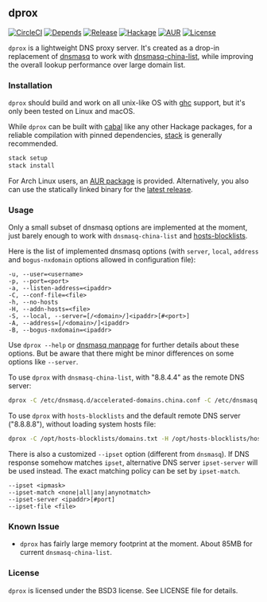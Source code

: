 ## dprox

[![CircleCI](https://circleci.com/gh/bjin/dprox.svg?style=shield)](https://circleci.com/gh/bjin/dprox)
[![Depends](https://img.shields.io/hackage-deps/v/dprox.svg)](https://packdeps.haskellers.com/feed?needle=dprox)
[![Release](https://img.shields.io/github/release/bjin/dprox.svg)](https://github.com/bjin/dprox/releases)
[![Hackage](https://img.shields.io/hackage/v/dprox.svg)](https://hackage.haskell.org/package/dprox)
[![AUR](https://img.shields.io/aur/version/dprox.svg)](https://aur.archlinux.org/packages/dprox/)
[![License](https://img.shields.io/github/license/bjin/dprox.svg)](https://github.com/bjin/dprox/blob/master/LICENSE)

`dprox` is a lightweight DNS proxy server. It's created as a drop-in replacement
of [dnsmasq](http://www.thekelleys.org.uk/dnsmasq/doc.html) to work with
[dnsmasq-china-list](https://github.com/felixonmars/dnsmasq-china-list),
while improving the overall lookup performance over large domain list.

### Installation

`dprox` should build and work on all unix-like OS with [ghc](https://www.haskell.org/ghc/) support, but it's only
been tested on Linux and macOS.

While `dprox` can be built with [cabal](https://www.haskell.org/cabal/) like any other Hackage packages, for a
reliable compilation with pinned dependencies, [stack](https://docs.haskellstack.org/en/stable/README/#how-to-install) is generally recommended.

```sh
stack setup
stack install
```

For Arch Linux users, an [AUR package](https://aur.archlinux.org/packages/dprox/) is provided.
Alternatively, you also can use the statically linked binary for the [latest release](https://github.com/bjin/dprox/releases).

### Usage

Only a small subset of dnsmasq options are implemented at the moment, just barely enough to work with `dnsmasq-china-list` and [hosts-blocklists](https://github.com/notracking/hosts-blocklists).

Here is the list of implemented dnsmasq options (with `server`, `local`, `address` and `bogus-nxdomain` options allowed in configuration file):

```
-u, --user=<username>
-p, --port=<port>
-a, --listen-address=<ipaddr>
-C, --conf-file=<file>
-h, --no-hosts
-H, --addn-hosts=<file>
-S, --local, --server=[/<domain>/]<ipaddr>[#<port>]
-A, --address=[/<domain>/]<ipaddr>
-B, --bogus-nxdomain=<ipaddr>
```

Use `dprox --help` or [dnsmasq manpage](http://www.thekelleys.org.uk/dnsmasq/docs/dnsmasq-man.html) for further details about these options.
But be aware that there might be minor differences on some options like `--server`.

To use `dprox` with `dnsmasq-china-list`, with "8.8.4.4" as the remote DNS server:

```sh
dprox -C /etc/dnsmasq.d/accelerated-domains.china.conf -C /etc/dnsmasq.d/bogus-nxdomain.china.conf -S 8.8.4.4
```

To use `dprox` with `hosts-blocklists` and the default remote DNS server ("8.8.8.8"), without loading system hosts file:

```sh
dprox -C /opt/hosts-blocklists/domains.txt -H /opt/hosts-blocklists/hostnames.txt -h
```

There is also a customized `--ipset` option (different from `dnsmasq`). If DNS response somehow matches `ipset`,
alternative DNS server `ipset-server` will be used instead. The exact matching policy can be set by `ipset-match`.

```
--ipset <ipmask>
--ipset-match <none|all|any|anynotmatch>
--ipset-server <ipaddr>[#port]
--ipset-file <file>
```

### Known Issue

* `dprox` has fairly large memory footprint at the moment. About 85MB for current `dnsmasq-china-list`.

### License

`dprox` is licensed under the BSD3 license. See LICENSE file for details.
